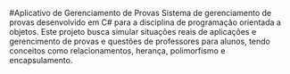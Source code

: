 #Aplicativo de Gerenciamento de Provas
Sistema de gerenciamento de provas desenvolvido em C# para a disciplina de programação orientada a objetos. Este projeto busca simular situações reais de aplicações e gerencimento de provas e questões de professores para alunos, tendo conceitos como relacionamentos, herança, polimorfismo e encapsulamento.

